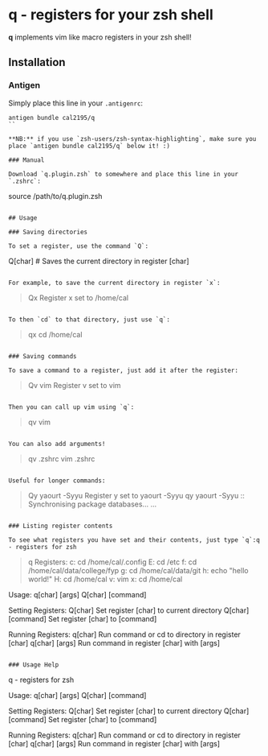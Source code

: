 # q - registers for your zsh shell
**q** implements vim like macro registers in your zsh shell!

## Installation

### Antigen

Simply place this line in your `.antigenrc`:
```
antigen bundle cal2195/q
``

**NB:** if you use `zsh-users/zsh-syntax-highlighting`, make sure you place `antigen bundle cal2195/q` below it! :)

### Manual

Download `q.plugin.zsh` to somewhere and place this line in your `.zshrc`:
```
source /path/to/q.plugin.zsh
```

## Usage

### Saving directories

To set a register, use the command `Q`:
```
Q[char] # Saves the current directory in register [char]
```

For example, to save the current directory in register `x`:
```
> Qx
Register x set to /home/cal
```

To then `cd` to that directory, just use `q`:
```
> qx
cd /home/cal
```

### Saving commands

To save a command to a register, just add it after the register:
```
> Qv vim
Register v set to vim
```

Then you can call up vim using `q`:
```
> qv
vim
```

You can also add arguments!
```
> qv .zshrc
vim .zshrc
```

Useful for longer commands:
```
> Qy yaourt -Syyu
Register y set to yaourt -Syyu
> qy
yaourt -Syyu
:: Synchronising package databases...
...
```

### Listing register contents

To see what registers you have set and their contents, just type `q`:q - registers for zsh

```
> q
Registers:
 c: cd /home/cal/.config
 E: cd /etc
 f: cd /home/cal/data/college/fyp
 g: cd /home/cal/data/git
 h: echo "hello world!"
 H: cd /home/cal
 v: vim
 x: cd /home/cal

Usage: q[char] [args]
       Q[char] [command]

Setting Registers:
 Q[char]                     Set register [char] to current directory
 Q[char] [command]           Set register [char] to [command]

Running Registers:
 q[char]                     Run command or cd to directory in register [char]
 q[char] [args]              Run command in register [char] with [args]
```

### Usage Help
```
q - registers for zsh

Usage: q[char] [args]
       Q[char] [command]

Setting Registers:
 Q[char]                     Set register [char] to current directory
 Q[char] [command]           Set register [char] to [command]

Running Registers:
 q[char]                     Run command or cd to directory in register [char]
 q[char] [args]              Run command in register [char] with [args]

```
